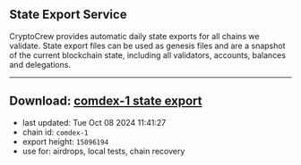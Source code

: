 ## State Export Service
CryptoCrew provides automatic daily state exports for all chains we validate. State export files can be used as genesis files and are a snapshot of the current blockchain state, including all validators, accounts, balances and delegations.

---
**Download: [comdex-1 state export](https://dl-eu2.ccvalidators.com/SERVICE/comdex/comdex-1_export_15096194.json)**
---

- last updated: Tue Oct 08 2024 11:41:27
- chain id: `comdex-1`
- export height: `15096194`
- use for: airdrops, local tests, chain recovery
